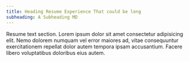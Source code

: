 ```yaml
---
title: Heading Resume Experience That could be long
subheading: A Subheading MD
---
```

Resume text section. Lorem ipsum dolor sit amet consectetur adipisicing elit. Nemo dolorem numquam vel error maiores ad, vitae consequuntur exercitationem repellat dolor autem tempora ipsam accusantium. Facere libero voluptatibus doloribus eius autem.